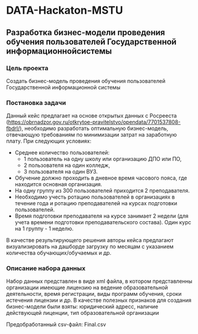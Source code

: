 # DATA-Hackaton-MSTU

## Разработка бизнес-модели проведения обучения пользователей Государственной информационнойсистемы

### Цель проекта
Создать бизнес-модель проведения обучения пользователей Государственной информационной системы

### Постановка задачи
Данный кейс предлагает на основе открытых данных с Росрееста (https://obrnadzor.gov.ru/otkrytoe-pravitelstvo/opendata/7701537808-fbdrl/), необходимо разработать оптимальную бизнес-модель, отвечающую требованиям по минимизации затрат на заработную плату. При следующих условиях:
* Среднее количество пользователей:
  - 1 пользователь на одну школу или организацию ДПО или ПО,
  - 2 пользователя на один колледж,
  - 3 пользователя на один ВУЗ.
* Обучение должно проходить в дневное время часового пояса, где находится основная организация.
* На одну группу из 300 пользователей приходится 2 преподавателя.
* Необходимо учесть ротацию пользователей в организациях в течение года и ротацию преподавателей на курсах подготовки пользователей.
* Время подготовки преподавателя на курсе занимает 2 недели (для учета времени подготовки преподавательского состава). Один курс на 1 группу - 1 неделю.

В качестве результирующего решения авторы кейса предлагают визуализировать на дашборде загрузку по месяцам с указанием
количества обучающих/обучаемых и др.

### Описание набора данных
Набор данных представлен в виде xml файла, в котором представленны организации имеющие лицензию на ведение образовательной деятельности, время регистрации, виды программ обучения, сроки истечения лицензии и др.
В качестве полезных признаков для создания бизнес-модели были взяты: юридический адресс, наличие действующей лиценции, тип образовательной организации

Предобработанный csv-файл: Final.csv
